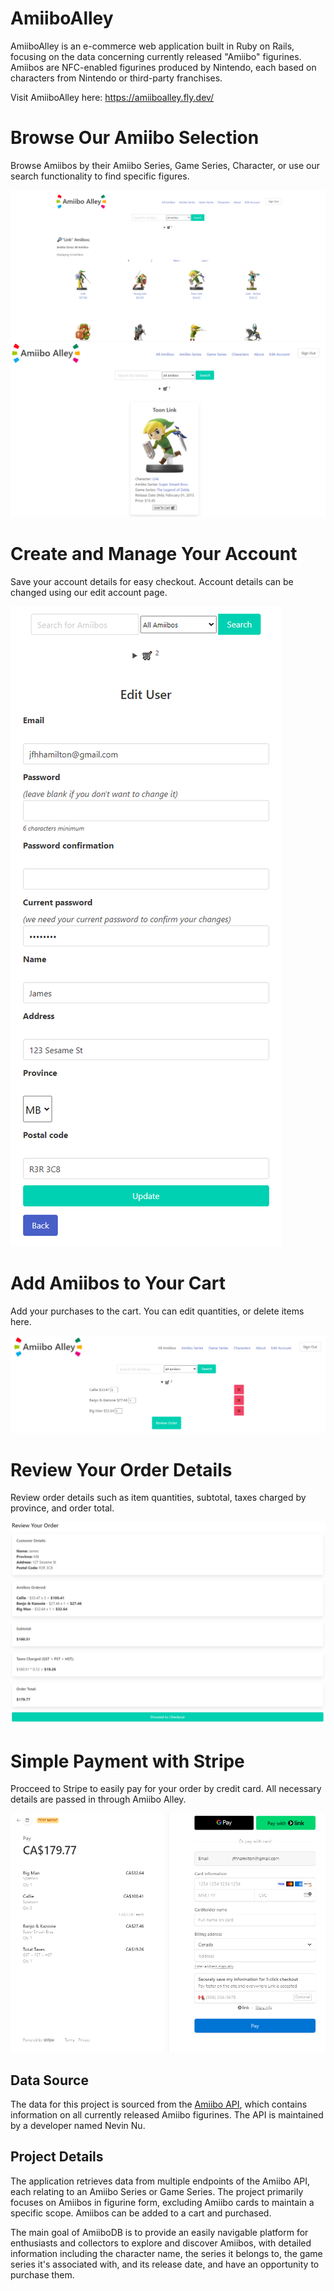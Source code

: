 # AmiiboAlley

AmiiboAlley is an e-commerce web application built in Ruby on Rails, focusing on the data concerning currently released "Amiibo" figurines. Amiibos are NFC-enabled figurines produced by Nintendo, each based on characters from Nintendo or third-party franchises.

Visit AmiiboAlley here: https://amiiboalley.fly.dev/

# Browse Our Amiibo Selection

Browse Amiibos by their Amiibo Series, Game Series, Character, or use our search functionality to find specific figures.

![Sample Image](app/assets/images/rm_browse.PNG)
![Sample Image](app/assets/images/rm_browse2.PNG)

# Create and Manage Your Account

Save your account details for easy checkout. Account details can be changed using our edit account page.

![Sample Image](app/assets/images/rm_account.PNG)

# Add Amiibos to Your Cart

Add your purchases to the cart. You can edit quantities, or delete items here.

![Sample Image](app/assets/images/rm_cart.PNG)

# Review Your Order Details

Review order details such as item quantities, subtotal, taxes charged by province, and order total.

![Sample Image](app/assets/images/rm_review.PNG)

# Simple Payment with Stripe

Procceed to Stripe to easily pay for your order by credit card. All necessary details are passed in through Amiibo Alley.

![Sample Image](app/assets/images/rm_stripe.PNG)

## Data Source

The data for this project is sourced from the [Amiibo API](https://amiiboapi.com/), which contains information on all currently released Amiibo figurines. The API is maintained by a developer named Nevin Nu.

## Project Details

The application retrieves data from multiple endpoints of the Amiibo API, each relating to an Amiibo Series or Game Series. The project primarily focuses on Amiibos in figurine form, excluding Amiibo cards to maintain a specific scope. Amiibos can be added to a cart and purchased.

The main goal of AmiiboDB is to provide an easily navigable platform for enthusiasts and collectors to explore and discover Amiibos, with detailed information including the character name, the series it belongs to, the game series it's associated with, and its release date, and have an opportunity to purchase them.
